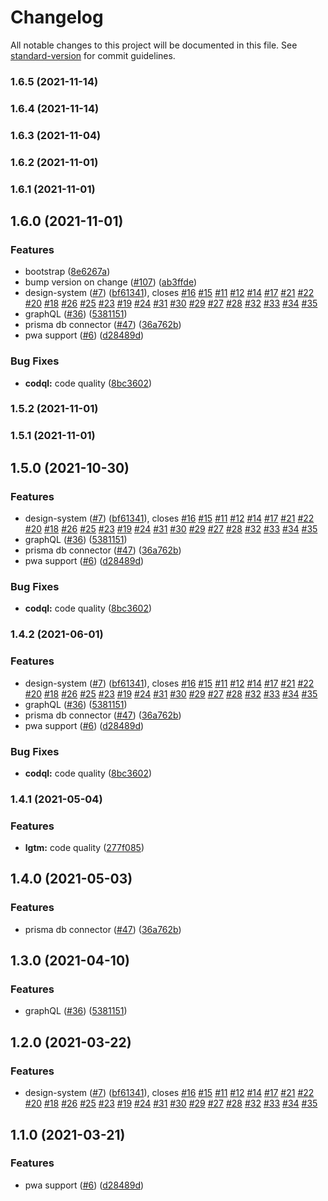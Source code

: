 # Changelog

All notable changes to this project will be documented in this file. See [standard-version](https://github.com/conventional-changelog/standard-version) for commit guidelines.

### 1.6.5 (2021-11-14)

### 1.6.4 (2021-11-14)

### 1.6.3 (2021-11-04)

### 1.6.2 (2021-11-01)

### 1.6.1 (2021-11-01)

## 1.6.0 (2021-11-01)


### Features

* bootstrap ([8e6267a](https://github.com/FabienGreard/kirby-boilerplate/commit/8e6267a0415bb0d5316bbfc2eccb6538a4913934))
* bump version on change ([#107](https://github.com/FabienGreard/kirby-boilerplate/issues/107)) ([ab3ffde](https://github.com/FabienGreard/kirby-boilerplate/commit/ab3ffde8b49e056f47f91df3bfc58aa4874a0ade))
* design-system ([#7](https://github.com/FabienGreard/kirby-boilerplate/issues/7)) ([bf61341](https://github.com/FabienGreard/kirby-boilerplate/commit/bf613412bcaa781a7b65f342b053ecc0dbe13ff9)), closes [#16](https://github.com/FabienGreard/kirby-boilerplate/issues/16) [#15](https://github.com/FabienGreard/kirby-boilerplate/issues/15) [#11](https://github.com/FabienGreard/kirby-boilerplate/issues/11) [#12](https://github.com/FabienGreard/kirby-boilerplate/issues/12) [#14](https://github.com/FabienGreard/kirby-boilerplate/issues/14) [#17](https://github.com/FabienGreard/kirby-boilerplate/issues/17) [#21](https://github.com/FabienGreard/kirby-boilerplate/issues/21) [#22](https://github.com/FabienGreard/kirby-boilerplate/issues/22) [#20](https://github.com/FabienGreard/kirby-boilerplate/issues/20) [#18](https://github.com/FabienGreard/kirby-boilerplate/issues/18) [#26](https://github.com/FabienGreard/kirby-boilerplate/issues/26) [#25](https://github.com/FabienGreard/kirby-boilerplate/issues/25) [#23](https://github.com/FabienGreard/kirby-boilerplate/issues/23) [#19](https://github.com/FabienGreard/kirby-boilerplate/issues/19) [#24](https://github.com/FabienGreard/kirby-boilerplate/issues/24) [#31](https://github.com/FabienGreard/kirby-boilerplate/issues/31) [#30](https://github.com/FabienGreard/kirby-boilerplate/issues/30) [#29](https://github.com/FabienGreard/kirby-boilerplate/issues/29) [#27](https://github.com/FabienGreard/kirby-boilerplate/issues/27) [#28](https://github.com/FabienGreard/kirby-boilerplate/issues/28) [#32](https://github.com/FabienGreard/kirby-boilerplate/issues/32) [#33](https://github.com/FabienGreard/kirby-boilerplate/issues/33) [#34](https://github.com/FabienGreard/kirby-boilerplate/issues/34) [#35](https://github.com/FabienGreard/kirby-boilerplate/issues/35)
* graphQL ([#36](https://github.com/FabienGreard/kirby-boilerplate/issues/36)) ([5381151](https://github.com/FabienGreard/kirby-boilerplate/commit/538115108802804256f16b6ed2ed0ec74efbe4f2))
* prisma db connector ([#47](https://github.com/FabienGreard/kirby-boilerplate/issues/47)) ([36a762b](https://github.com/FabienGreard/kirby-boilerplate/commit/36a762ba87055021193022dd669b78815de77b4b))
* pwa support ([#6](https://github.com/FabienGreard/kirby-boilerplate/issues/6)) ([d28489d](https://github.com/FabienGreard/kirby-boilerplate/commit/d28489d7d5b28bafb474bab38c6e87ee411c003b))


### Bug Fixes

* **codql:** code quality ([8bc3602](https://github.com/FabienGreard/kirby-boilerplate/commit/8bc36020981facf918a5fa4c80b2dac38b00b5af))

### 1.5.2 (2021-11-01)

### 1.5.1 (2021-11-01)

## 1.5.0 (2021-10-30)


### Features

* design-system ([#7](https://github.com/FabienGreard/kirby-boilerplate/issues/7)) ([bf61341](https://github.com/FabienGreard/kirby-boilerplate/commit/bf613412bcaa781a7b65f342b053ecc0dbe13ff9)), closes [#16](https://github.com/FabienGreard/kirby-boilerplate/issues/16) [#15](https://github.com/FabienGreard/kirby-boilerplate/issues/15) [#11](https://github.com/FabienGreard/kirby-boilerplate/issues/11) [#12](https://github.com/FabienGreard/kirby-boilerplate/issues/12) [#14](https://github.com/FabienGreard/kirby-boilerplate/issues/14) [#17](https://github.com/FabienGreard/kirby-boilerplate/issues/17) [#21](https://github.com/FabienGreard/kirby-boilerplate/issues/21) [#22](https://github.com/FabienGreard/kirby-boilerplate/issues/22) [#20](https://github.com/FabienGreard/kirby-boilerplate/issues/20) [#18](https://github.com/FabienGreard/kirby-boilerplate/issues/18) [#26](https://github.com/FabienGreard/kirby-boilerplate/issues/26) [#25](https://github.com/FabienGreard/kirby-boilerplate/issues/25) [#23](https://github.com/FabienGreard/kirby-boilerplate/issues/23) [#19](https://github.com/FabienGreard/kirby-boilerplate/issues/19) [#24](https://github.com/FabienGreard/kirby-boilerplate/issues/24) [#31](https://github.com/FabienGreard/kirby-boilerplate/issues/31) [#30](https://github.com/FabienGreard/kirby-boilerplate/issues/30) [#29](https://github.com/FabienGreard/kirby-boilerplate/issues/29) [#27](https://github.com/FabienGreard/kirby-boilerplate/issues/27) [#28](https://github.com/FabienGreard/kirby-boilerplate/issues/28) [#32](https://github.com/FabienGreard/kirby-boilerplate/issues/32) [#33](https://github.com/FabienGreard/kirby-boilerplate/issues/33) [#34](https://github.com/FabienGreard/kirby-boilerplate/issues/34) [#35](https://github.com/FabienGreard/kirby-boilerplate/issues/35)
* graphQL ([#36](https://github.com/FabienGreard/kirby-boilerplate/issues/36)) ([5381151](https://github.com/FabienGreard/kirby-boilerplate/commit/538115108802804256f16b6ed2ed0ec74efbe4f2))
* prisma db connector ([#47](https://github.com/FabienGreard/kirby-boilerplate/issues/47)) ([36a762b](https://github.com/FabienGreard/kirby-boilerplate/commit/36a762ba87055021193022dd669b78815de77b4b))
* pwa support ([#6](https://github.com/FabienGreard/kirby-boilerplate/issues/6)) ([d28489d](https://github.com/FabienGreard/kirby-boilerplate/commit/d28489d7d5b28bafb474bab38c6e87ee411c003b))


### Bug Fixes

* **codql:** code quality ([8bc3602](https://github.com/FabienGreard/kirby-boilerplate/commit/8bc36020981facf918a5fa4c80b2dac38b00b5af))

### 1.4.2 (2021-06-01)


### Features

* design-system ([#7](https://github.com/FabienGreard/kirby-boilerplate/issues/7)) ([bf61341](https://github.com/FabienGreard/kirby-boilerplate/commit/bf613412bcaa781a7b65f342b053ecc0dbe13ff9)), closes [#16](https://github.com/FabienGreard/kirby-boilerplate/issues/16) [#15](https://github.com/FabienGreard/kirby-boilerplate/issues/15) [#11](https://github.com/FabienGreard/kirby-boilerplate/issues/11) [#12](https://github.com/FabienGreard/kirby-boilerplate/issues/12) [#14](https://github.com/FabienGreard/kirby-boilerplate/issues/14) [#17](https://github.com/FabienGreard/kirby-boilerplate/issues/17) [#21](https://github.com/FabienGreard/kirby-boilerplate/issues/21) [#22](https://github.com/FabienGreard/kirby-boilerplate/issues/22) [#20](https://github.com/FabienGreard/kirby-boilerplate/issues/20) [#18](https://github.com/FabienGreard/kirby-boilerplate/issues/18) [#26](https://github.com/FabienGreard/kirby-boilerplate/issues/26) [#25](https://github.com/FabienGreard/kirby-boilerplate/issues/25) [#23](https://github.com/FabienGreard/kirby-boilerplate/issues/23) [#19](https://github.com/FabienGreard/kirby-boilerplate/issues/19) [#24](https://github.com/FabienGreard/kirby-boilerplate/issues/24) [#31](https://github.com/FabienGreard/kirby-boilerplate/issues/31) [#30](https://github.com/FabienGreard/kirby-boilerplate/issues/30) [#29](https://github.com/FabienGreard/kirby-boilerplate/issues/29) [#27](https://github.com/FabienGreard/kirby-boilerplate/issues/27) [#28](https://github.com/FabienGreard/kirby-boilerplate/issues/28) [#32](https://github.com/FabienGreard/kirby-boilerplate/issues/32) [#33](https://github.com/FabienGreard/kirby-boilerplate/issues/33) [#34](https://github.com/FabienGreard/kirby-boilerplate/issues/34) [#35](https://github.com/FabienGreard/kirby-boilerplate/issues/35)
* graphQL ([#36](https://github.com/FabienGreard/kirby-boilerplate/issues/36)) ([5381151](https://github.com/FabienGreard/kirby-boilerplate/commit/538115108802804256f16b6ed2ed0ec74efbe4f2))
* prisma db connector ([#47](https://github.com/FabienGreard/kirby-boilerplate/issues/47)) ([36a762b](https://github.com/FabienGreard/kirby-boilerplate/commit/36a762ba87055021193022dd669b78815de77b4b))
* pwa support ([#6](https://github.com/FabienGreard/kirby-boilerplate/issues/6)) ([d28489d](https://github.com/FabienGreard/kirby-boilerplate/commit/d28489d7d5b28bafb474bab38c6e87ee411c003b))


### Bug Fixes

* **codql:** code quality ([8bc3602](https://github.com/FabienGreard/kirby-boilerplate/commit/8bc36020981facf918a5fa4c80b2dac38b00b5af))

### 1.4.1 (2021-05-04)

### Features

- **lgtm:** code quality ([277f085](https://github.com/FabienGreard/kirby-boilerplate/commit/277f08566e71428e543a5a03235b2037df42875f))

## 1.4.0 (2021-05-03)

### Features

- prisma db connector ([#47](https://github.com/FabienGreard/kirby-boilerplate/issues/47)) ([36a762b](https://github.com/FabienGreard/kirby-boilerplate/commit/36a762ba87055021193022dd669b78815de77b4b))

## 1.3.0 (2021-04-10)

### Features

- graphQL ([#36](https://github.com/FabienGreard/kirby-boilerplate/issues/36)) ([5381151](https://github.com/FabienGreard/kirby-boilerplate/commit/538115108802804256f16b6ed2ed0ec74efbe4f2))

## 1.2.0 (2021-03-22)

### Features

- design-system ([#7](https://github.com/FabienGreard/kirby-boilerplate/issues/7)) ([bf61341](https://github.com/FabienGreard/kirby-boilerplate/commit/bf613412bcaa781a7b65f342b053ecc0dbe13ff9)), closes [#16](https://github.com/FabienGreard/kirby-boilerplate/issues/16) [#15](https://github.com/FabienGreard/kirby-boilerplate/issues/15) [#11](https://github.com/FabienGreard/kirby-boilerplate/issues/11) [#12](https://github.com/FabienGreard/kirby-boilerplate/issues/12) [#14](https://github.com/FabienGreard/kirby-boilerplate/issues/14) [#17](https://github.com/FabienGreard/kirby-boilerplate/issues/17) [#21](https://github.com/FabienGreard/kirby-boilerplate/issues/21) [#22](https://github.com/FabienGreard/kirby-boilerplate/issues/22) [#20](https://github.com/FabienGreard/kirby-boilerplate/issues/20) [#18](https://github.com/FabienGreard/kirby-boilerplate/issues/18) [#26](https://github.com/FabienGreard/kirby-boilerplate/issues/26) [#25](https://github.com/FabienGreard/kirby-boilerplate/issues/25) [#23](https://github.com/FabienGreard/kirby-boilerplate/issues/23) [#19](https://github.com/FabienGreard/kirby-boilerplate/issues/19) [#24](https://github.com/FabienGreard/kirby-boilerplate/issues/24) [#31](https://github.com/FabienGreard/kirby-boilerplate/issues/31) [#30](https://github.com/FabienGreard/kirby-boilerplate/issues/30) [#29](https://github.com/FabienGreard/kirby-boilerplate/issues/29) [#27](https://github.com/FabienGreard/kirby-boilerplate/issues/27) [#28](https://github.com/FabienGreard/kirby-boilerplate/issues/28) [#32](https://github.com/FabienGreard/kirby-boilerplate/issues/32) [#33](https://github.com/FabienGreard/kirby-boilerplate/issues/33) [#34](https://github.com/FabienGreard/kirby-boilerplate/issues/34) [#35](https://github.com/FabienGreard/kirby-boilerplate/issues/35)

## 1.1.0 (2021-03-21)

### Features

- pwa support ([#6](https://github.com/FabienGreard/kirby-boilerplate/issues/6)) ([d28489d](https://github.com/FabienGreard/kirby-boilerplate/commit/d28489d7d5b28bafb474bab38c6e87ee411c003b))
